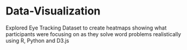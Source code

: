 # Data-Visualization
Explored Eye Tracking Dataset to create heatmaps showing what participants were focusing on as they solve word problems realistically using R, Python and D3.js
